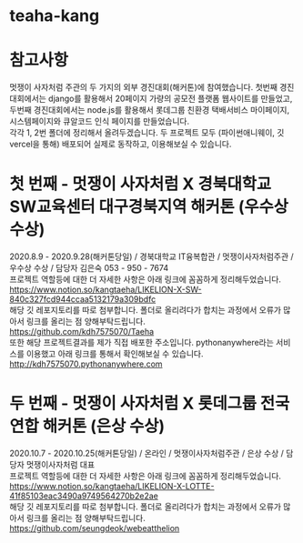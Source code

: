 # teaha-kang

# 참고사항
멋쟁이 사자처럼 주관의 두 가지의 외부 경진대회(해커톤)에 참여했습니다. 첫번째 경진대회에서는 django를 활용해서 20페이지 가량의 공모전 플랫폼 웹사이트를 만들었고, 두번째 경진대회에서는 node.js를 활용해서 롯데그룹 친환경 택배서비스 마이페이지, 시스템페이지와 큐알코드 인식 페이지를 만들었습니다. \
각각 1, 2번 폴더에 정리해서 올려두겠습니다. 두 프로젝트 모두 (파이썬애니웨이, 깃vercel을 통해) 배포되어 실제로 동작하고, 이용해보실 수 있습니다.

# 첫 번째 - 멋쟁이 사자처럼 X 경북대학교 SW교육센터 대구경북지역 해커톤 (우수상 수상)
2020.8.9 - 2020.9.28(해커톤당일) / 경북대학교 IT융복합관 / 멋쟁이사자처럼주관 / 우수상 수상 / 담당자 김은숙 053 - 950 - 7674 \
프로젝트 역할등에 대한 더 자세한 사항은 아래 링크에 꼼꼼하게 정리해두었습니다. \
https://www.notion.so/kangtaeha/LIKELION-X-SW-840c327fcd944ccaa5132179a309bdfc \
해당 깃 레포지토리를 따로 첨부합니다. 폴더로 올리려다가 합치는 과정에서 오류가 많아서 링크를 올리는 점 양해부탁드립니다. \
https://github.com/kdh7575070/Taeha \
또한 해당 프로젝트결과를 제가 직접 배포한 주소입니다. pythonanywhere라는 서비스를 이용했고 아래 링크를 통해서 확인해보실 수 있습니다. \
http://kdh7575070.pythonanywhere.com

# 두 번째 - 멋쟁이 사자처럼 X 롯데그룹 전국연합 해커톤 (은상 수상)
2020.10.7 - 2020.10.25(해커톤당일) / 온라인 / 멋쟁이사자처럼주관 / 은상 수상 / 담당자 멋쟁이사자처럼 대표 \
프로젝트 역할등에 대한 더 자세한 사항은 아래 링크에 꼼꼼하게 정리해두었습니다. \
https://www.notion.so/kangtaeha/LIKELION-X-LOTTE-41f85103eac3490a9749564270b2e2ae \
해당 깃 레포지토리를 따로 첨부합니다. 폴더로 올리려다가 합치는 과정에서 오류가 많아서 링크를 올리는 점 양해부탁드립니다. \
https://github.com/seungdeok/webeatthelion
